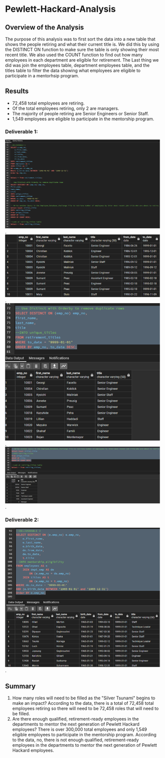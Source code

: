 # Pewlett-Hackard-Analysis

## Overview of the Analysis
The purpose of this analysis was to first sort the data into a new table that shows the people retiring and what their current title is. We did this by using the DISTINCT ON function to make sure the table is only showing their most recent title. We also used the COUNT function to find out how many employees in each department are eligible for retirement. The Last thing we did was join the employees table, department employees table, and the titles table to filter the data showing what employees are eligible to participate in a mentorhsip program. 

## Results
* 72,458 total employees are retiring.
* Of the total employees retiring, only 2 are managers.
* The majority of people retiring are Senior Engineers or Senior Staff. 
* 1,549 employees are eligible to participate in the mentorship program.

### Deliverable 1:

![Deliverable_1](Deliverables/Deliverable_1.png).
![Deliverable_1.1](Deliverables/Deliverable_1.1.png).
![Deliverable_1.2](Deliverables/Deliverable_1.2.png).
![Deliverable_1.3](Deliverables/Deliverable_1.3.png).

### Deliverable 2:

![Deliverable_2](Deliverables/Deliverable_2.png).

## Summary
1. How many roles will need to be filled as the "Silver Tsunami" begins to make an impact?
According to the data, there is a total of 72,458 total employees retiring so there will need to be 72,458 roles that will need to be filled. 
2. Are there enough qualified, retirement-ready employees in the departments to mentor the next generation of Pewlett Hackard employees?
There is over 300,000 total employees and only 1,549 eligible employees to participate in the mentorship program. According to the data, no, there is not enough qualified, retirement-ready employees in the departments to mentor the next generation of Pewlett Hackard employees. 
